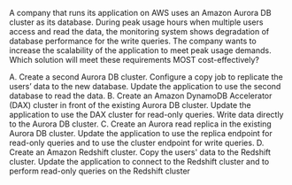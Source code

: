 A company that runs its application on AWS uses an Amazon Aurora DB cluster as its database. During peak usage hours when multiple users access and read the data, the monitoring system shows degradation of database performance for the write queries. The company wants to increase the scalability of the application to meet peak usage demands. Which solution will meet these requirements MOST cost-effectively? 

A. Create a second Aurora DB cluster. Configure a copy job to replicate the users’ data to the new database. Update the application to use the second database to read the data. 
B. Create an Amazon DynamoDB Accelerator (DAX) cluster in front of the existing Aurora DB cluster. Update the application to use the DAX cluster for read-only queries. Write data directly to the Aurora DB cluster. 
C. Create an Aurora read replica in the existing Aurora DB cluster. Update the application to use the replica endpoint for read-only queries and to use the cluster endpoint for write queries. 
D. Create an Amazon Redshift cluster. Copy the users' data to the Redshift cluster. Update the application to connect to the Redshift cluster and to perform read-only queries on the Redshift cluster